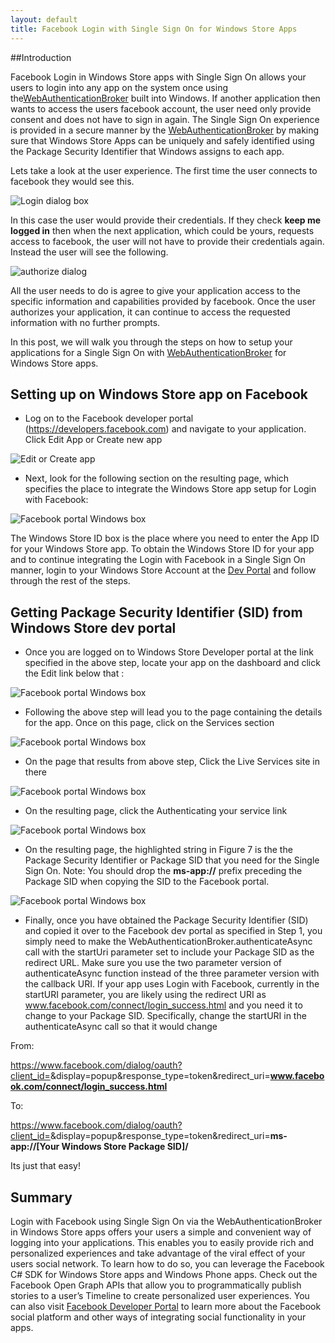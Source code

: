 ```yaml
---
layout: default
title: Facebook Login with Single Sign On for Windows Store Apps
---
```


##Introduction

Facebook Login in Windows Store apps with Single Sign On allows your users to login into any app on the system once using the[WebAuthenticationBroker](http://msdn.microsoft.com/en-us/library/windows/apps/windows.security.authentication.web.webauthenticationbroker.aspx) built into Windows. If another application then wants to access the users facebook account, the user need only provide consent and does not have to sign in again. The Single Sign On experience is provided in a secure manner by the [WebAuthenticationBroker](http://msdn.microsoft.com/en-us/library/windows/apps/windows.security.authentication.web.webauthenticationbroker.aspx) by making sure that Windows Store Apps can be uniquely and safely identified using the Package Security Identifier that Windows assigns to each app.

 Lets take a look at the user experience.  The first time the user connects to facebook they would see this.

![Login dialog box](images/wab_keep_logged_in.png)

In this case the user would provide their credentials.  If they check **keep me logged in** then when the next application, which could be yours, requests access to facebook, the user will not have to provide their credentials again.  Instead the user will see the following. 

![authorize dialog](images/wab_authorize.png)

All the user needs to do is agree to give your application access to the specific information and capabilities provided by facebook.  Once the user authorizes your application, it can continue to access the requested information with no further prompts.   

In this post, we will walk  you through the steps on how to setup your applications for a Single Sign On with [WebAuthenticationBroker](http://msdn.microsoft.com/en-us/library/windows/apps/windows.security.authentication.web.webauthenticationbroker.aspx) for Windows Store apps.

## Setting up on Windows Store app on Facebook
*	Log on to the Facebook developer portal (https://developers.facebook.com) and navigate to your application. Click Edit App or Create new app 

![Edit or Create app](images/edit_create_new_app.png)
 
*	Next, look for the following section on the resulting page, which specifies the place to integrate the Windows Store app setup for Login with Facebook:

![Facebook portal Windows box](images/facebook_portal_windows_box.png)


The Windows Store ID box is the place where you need to enter the App ID for your Windows Store app. To obtain the Windows Store ID for your app and to continue integrating the Login with Facebook in a Single Sign On manner, login to your Windows Store Account at the [Dev Portal](https://appdev.microsoft.com/storeportals) and follow through the rest of the steps.

## Getting Package Security Identifier (SID) from Windows Store dev portal

*	Once you are logged on to Windows Store Developer portal at the link specified in the above step, locate your app on the dashboard and click the Edit link below that :
 
![Facebook portal Windows box](images/StorePortal_dashboard.png)
 
*	Following the above step will lead you to the page containing the details for the app. Once on this page, click on the Services section 

 ![Facebook portal Windows box](images/StorePortal_services.png)

*	On the page that results from above step, Click the Live Services site in there 

 ![Facebook portal Windows box](images/StorePortal_live_services_site.png)

*	On the resulting page, click the Authenticating your service link 

![Facebook portal Windows box](images/StorePortal_authenticating_your_service.png)

*	On the resulting page, the highlighted string in Figure 7 is the the Package Security Identifier or Package SID that you need for the Single Sign On. Note: You should drop the **ms-app://** prefix preceding the Package SID when copying the SID to the Facebook portal.
 
![Facebook portal Windows box](images/StorePortal_app_sid.png)
 
*	Finally, once you have obtained the Package Security Identifier (SID) and copied it over to the Facebook dev portal as specified in Step 1, you simply need to make the WebAuthenticationBroker.authenticateAsync call with the startUri parameter set to include your Package SID as the redirect URL.  Make sure you use the two parameter version of authenticateAsync function instead of the three parameter version with the callback URI. If your app uses Login with Facebook, currently in the startURI parameter, you are likely using the redirect URI as www.facebook.com/connect/login_success.html and you need it to change to your Package SID. Specifically, change the startURI in the authenticateAsync call so that it would change 

From:

https://www.facebook.com/dialog/oauth?client_id=<Your Facebook App ID>&display=popup&response_type=token&redirect_uri=**www.facebook.com/connect/login_success.html** 
 
To:

https://www.facebook.com/dialog/oauth?client_id=<Your Facebook App ID>&display=popup&response_type=token&redirect_uri=**ms-app://[Your Windows Store Package SID]/**

Its just that easy!

## Summary

Login with Facebook using Single Sign On via the WebAuthenticationBroker in Windows Store apps offers your users a simple and convenient way of logging into your applications.  This enables you to easily provide rich and personalized experiences and take advantage of the viral effect of your users social network. To learn how to do so, you can leverage the Facebook C# SDK for Windows Store apps and Windows Phone apps. Check out the Facebook Open Graph APIs that allow you to programmatically publish stories to a user’s Timeline to create personalized user experiences. You can also visit [Facebook Developer Portal](http://developers.facebook.com) to learn more about the Facebook social platform and other ways of integrating social functionality in your apps.


